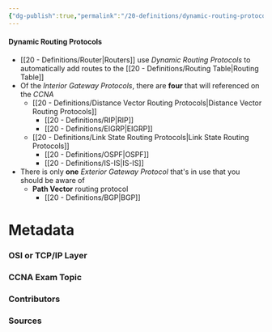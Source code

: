 ```yaml
---
{"dg-publish":true,"permalink":"/20-definitions/dynamic-routing-protocols/","tags":["defs_ccna"]}
---
```


#### Dynamic Routing Protocols
- [[20 - Definitions/Router\|Routers]] use *Dynamic Routing Protocols* to automatically add routes to the [[20 - Definitions/Routing Table\|Routing Table]]
- Of the *Interior Gateway Protocols*, there are **four** that will referenced on the *CCNA*
	- [[20 - Definitions/Distance Vector Routing Protocols\|Distance Vector Routing Protocols]]
		- [[20 - Definitions/RIP\|RIP]]
		- [[20 - Definitions/EIGRP\|EIGRP]]
	- [[20 - Definitions/Link State Routing Protocols\|Link State Routing Protocols]]
		- [[20 - Definitions/OSPF\|OSPF]]
		- [[20 - Definitions/IS-IS\|IS-IS]]
- There is only **one** *Exterior Gateway Protocol* that's in use that you should be aware of
	- **Path Vector** routing protocol
		- [[20 - Definitions/BGP\|BGP]]


# Metadata
### OSI or TCP/IP Layer

### CCNA Exam Topic

### Contributors

### Sources

